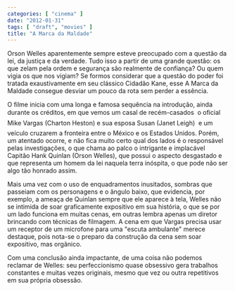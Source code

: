 ```yaml
---
categories: [ "cinema" ]
date: "2012-01-31"
tags: [ "draft", "movies" ]
title: "A Marca da Maldade"
---
```

Orson Welles aparentemente sempre esteve preocupado com a questão da lei,
da justiça e da verdade. Tudo isso a partir de uma grande questão: os
que zelam pela ordem e segurança são realmente de confiança? Ou quem
vigia os que nos vigiam? Se formos considerar que a questão do poder
foi tratada exaustivamente em seu clássico Cidadão Kane, esse A Marca
da Maldade consegue desviar um pouco da rota sem perder a essência.

O filme inicia com uma longa e famosa sequência na introdução,
ainda durante os créditos, em que vemos um casal de recém-casados 
o oficial Mike Vargas (Charton Heston) e sua esposa Susan (Janet Leigh)
 e um veículo cruzarem a fronteira entre o México e os Estados
Unidos. Porém, um atentado ocorre, e não fica muito certo qual dos
lados é o responsável pelas investigações, o que chama ao palco
o intrigante e implacável Capitão Hank Quinlan (Orson Welles), que
possui o aspecto desgastado e que representa um homem da lei naquela
terra inóspita, o que pode não ser algo tão honrado assim.

Mais uma vez com o uso de enquadramentos inusitados, sombras que passeiam
com os personagens e o ângulo baixo, que evidencia, por exemplo, a
ameaça de Quinlan sempre que ele aparece à tela, Welles não se intimida
de soar graficamente expositivo em sua história, o que se por um lado
funciona em muitas cenas, em outras lembra apenas um diretor brincando
com técnicas de filmagem. A cena em que Vargas precisa usar um receptor
de um microfone para uma "escuta ambulante" merece destaque, pois nota-se
o preparo da construção da cena sem soar expositivo, mas orgânico.

Com uma conclusão ainda impactante, de uma coisa não podemos reclamar
de Welles: seu perfeccionismo quase obsessivo gera trabalhos constantes
e muitas vezes originais, mesmo que vez ou outra repetitivos em sua
própria obsessão.

